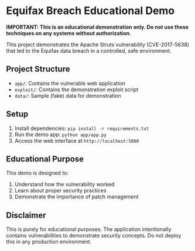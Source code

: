 # Equifax Breach Educational Demo

**IMPORTANT: This is an educational demonstration only. Do not use these techniques on any systems without authorization.**

This project demonstrates the Apache Struts vulnerability (CVE-2017-5638) that led to the Equifax data breach in a controlled, safe environment.

## Project Structure
- `app/`: Contains the vulnerable web application
- `exploit/`: Contains the demonstration exploit script
- `data/`: Sample (fake) data for demonstration

## Setup
1. Install dependencies: `pip install -r requirements.txt`
2. Run the demo app: `python app/app.py`
3. Access the web interface at `http://localhost:5000`

## Educational Purpose
This demo is designed to:
1. Understand how the vulnerability worked
2. Learn about proper security practices
3. Demonstrate the importance of patch management

## Disclaimer
This is purely for educational purposes. The application intentionally contains vulnerabilities to demonstrate security concepts. Do not deploy this in any production environment.
